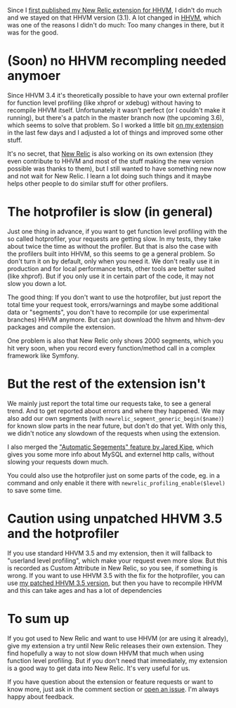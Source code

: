 Since I [first published my New Relic extension for HHVM](/archive/2014/03/27/hhvm-and-new-relic.htm), I didn't do much and we stayed on that HHVM version (3.1). A lot changed in [HHVM](http://hhvm.com/), which was one of the reasons I didn't do much: Too many changes in there, but it was for the good. 

# (Soon) no HHVM recompling needed anymoer
Since HHVM 3.4 it's theoretically possible to have your own external profiler for function level profiling (like xhprof or xdebug) without having to recompile HHVM itself. Unfortunately it wasn't perfect (or I couldn't make it running), but there's a patch in the master branch now (the upcoming 3.6), which seems to solve that problem. So I worked a little bit [on my extension](https://github.com/chregu/hhvm-newrelic-ext/) in the last few days and I adjusted a lot of things and improved some other stuff.

It's no secret, that [New Relic](https://newrelic.com/) is also working on its own extension (they even contribute to HHVM and most of the stuff making the new version possible was thanks to them), but I still wanted to have something new now and not wait for New Relic. I learn a lot doing such things and it maybe helps other people to do similar stuff for other profilers.

# The hotprofiler is slow (in general)

Just one thing in advance, if you want to get function level profiling with the so called hotprofiler, your requests are getting slow. In my tests, they take about twice the time as without the profiler. But that is also the case with the profilers built into HHVM, so this seems to ge a general problem. So don't turn it on by default, only when you need it. We don't really use it in production and for local performance tests, other tools are better suited (like xhprof). But if you only use it in certain part of the code, it may not slow you down a lot.

The good thing: If you don't want to use the hotprofiler, but just report the total time your request took, errors/warnings and maybe some additional data or "segments", you don't have to recompile (or use experimental branches) HHVM anymore. But can just download the hhvm and hhvm-dev packages and compile the extension.

One problem is also that New Relic only shows 2000 segments, which you hit very soon, when you record every function/method call in a complex framework like Symfony.

# But the rest of the extension isn't

We mainly just report the total time our requests take, to see a general trend. And to get reported about errors and where they happened. We may also add our own segments (with `newrelic_segment_generic_begin($name)`) for known slow parts in the near future, but don't do that yet. With only this, we didn't notice any slowdown of the requests when using the extension.

I also merged the ["Automatic Segements" feature by Jared Kipe](https://jaredkipe.com/blog/website-development/newrelic-hhvm-automatic-segments/), which gives you some more info about MySQL and externel http calls, without slowing your requests down much.

You could also use the hotprofiler just on some parts of the code, eg. in a command and only enable it there with `newrelic_profiling_enable($level)` to save some time.

# Caution using unpatched HHVM 3.5 and the hotprofiler

If you use standard HHVM 3.5 and my extension, then it will fallback to "userland level profiling", which make your request even more slow. But this is recorded as Custom Attribute in New Relic, so you see, if something is wrong. If you want to use HHVM 3.5 with the fix for the hotprofiler, you can use [my patched HHVM 3.5 version](https://github.com/chregu/hhvm/tree/HHVM-3.5), but then you have to recompile HHVM and this can take ages and has a lot of dependencies

# To sum up
If you got used to New Relic and want to use HHVM (or are using it already), give my extension a try until New Relic releases their own extension. They find hopefully a way to not slow down HHVM that much when using function level profiling. But if you don't need that immediately, my extension is a good way to get data into New Relic. It's very useful for us.

If you have question about the extension or feature requests or want to know more, just ask in the comment section or [open an issue](https://github.com/chregu/hhvm-newrelic-ext/issues). I'm always happy about feedback.


